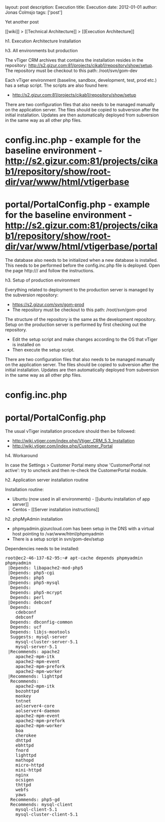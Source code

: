 layout: post
description: Execution
title: Execution
date: 2012-01-01
author: Jonas Colmsjo
tags: ['post']

Yet another post





[[wiki]] > [[Technical Architecture]] > [[Execution Architecture]]


h1. Execution Architecture Installation

h3. All environments but production

The vTiger CRM archives that contains the installation resides in the repository: http://s2.gizur.com:81/projects/cikab1/repository/show/setup.
The repository must be checkout to this path: /root/svn/gom-dev

Each vTiger environment (baseline, sandbox, development, test, prod etc.) has a setup script. The scripts are also found here:
* http://s2.gizur.com:81/projects/cikab1/repository/show/setup

There are two configuration files that also needs to be managed manually on the application server. The files should be copied to subversion after the initial installation. Updates are then automatically deployed from subversion in the same way as all other php files. 
# config.inc.php - example for the baseline environment - http://s2.gizur.com:81/projects/cikab1/repository/show/root-dir/var/www/html/vtigerbase
# portal/PortalConfig.php - example for the baseline environment - http://s2.gizur.com:81/projects/cikab1/repository/show/root-dir/var/www/html/vtigerbase/portal

The database also needs to be initialized when a new database is installed. This needs to be performed before the config.inc.php file is deployed. Open the page http://<server>/<environment> and follow the instructions.


h3. Setup of production environment

Everything related to deployment to the production server is managed by the subversion repository:
* https://s2.gizur.com/svn/gom-prod
* The repository must be checkout to this path: /root/svn/gom-prod

The structure of the repository is the same as the development repository. Setup on the production server is performed by first checking out the repository.
* Edit the setup script and make changes according to the OS that vTiger is installed on
* Then execute the setup script.

There are two configuration files that also needs to be managed manually on the application server. The files should be copied to subversion after the initial installation. Updates are then automatically deployed from subversion in the same way as all other php files. 
# config.inc.php
# portal/PortalConfig.php


The usual vTiger installation procedure should then be followed:
* http://wiki.vtiger.com/index.php/Vtiger_CRM_5.3_Installation
* http://wiki.vtiger.com/index.php/Customer_Portal


h4. Workaround

In case the Settings > Customer Portal meny show 'CustomerPortal not active': try to uncheck and then re-check the CustomerPortal module.


h2. Application server installation routine

Installation routine:
* Ubuntu (now used in all environments) - [[ubuntu installation of app server]]
* Centos - [[Server installation instructions]]


h2. phpMyAdmin installation


* phpmyadmin.gizurcloud.com has been setup in the DNS with a virtual host pointing to /var/www/html/phpmyadmin
* There is a setup script in svn/gom-dev/setup

Dependencies needs to be installed:
<pre>
root@ec2-46-137-62-95:~# apt-cache depends phpmyadmin
phpmyadmin
 |Depends: libapache2-mod-php5
 |Depends: php5-cgi
  Depends: php5
 |Depends: php5-mysql
  Depends: <php5-mysqli>
  Depends: php5-mcrypt
  Depends: perl
 |Depends: debconf
  Depends: <debconf-2.0>
    cdebconf
    debconf
  Depends: dbconfig-common
  Depends: ucf
  Depends: libjs-mootools
  Suggests: mysql-server
    mysql-cluster-server-5.1
    mysql-server-5.1
 |Recommends: apache2
    apache2-mpm-itk
    apache2-mpm-event
    apache2-mpm-prefork
    apache2-mpm-worker
 |Recommends: lighttpd
  Recommends: <httpd>
    apache2-mpm-itk
    bozohttpd
    monkey
    tntnet
    aolserver4-core
    aolserver4-daemon
    apache2-mpm-event
    apache2-mpm-prefork
    apache2-mpm-worker
    boa
    cherokee
    dhttpd
    ebhttpd
    fnord
    lighttpd
    mathopd
    micro-httpd
    mini-httpd
    nginx
    ocsigen
    thttpd
    webfs
    yaws
  Recommends: php5-gd
  Recommends: mysql-client
    mysql-client-5.1
    mysql-cluster-client-5.1
</pre>






